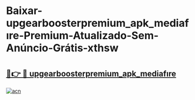 # Baixar-upgearboosterpremium_apk_mediafıre-Premium-Atualizado-Sem-Anúncio-Grátis-xthsw

# <h2><a href="https://wv8ch1.esa.edu.pl?src=upgearboosterpremium_apk_mediafıre&ref=xthsw">🔗👉 🔴 upgearboosterpremium_apk_mediafıre</a></h2>

[![acn](https://github.com/user-attachments/assets/0f9c940e-d8b0-45ae-aac7-cd30a18b3e1c)](https://wv8ch1.esa.edu.pl?src=upgearboosterpremium_apk_mediafıre&ref=xthsw)


